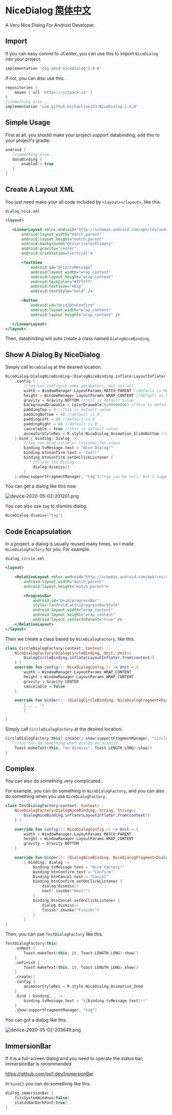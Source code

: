 # NiceDialog   [简体中文](README_zh.md)
A Very Nice Dialog For Android Developer.

## Import

If you can easy connet to JCenter, you can use this to import `NiceDialog` into your project.

```gradle
implementation 'dog.abcd:nicedialog:1.0.0'
```

If not, you can also use this.

```gradle
repositories {
    maven { url 'https://jitpack.io' }
}
//something else...
implementation 'com.github.michaellee123:NiceDialog:1.0.0'
```

## Simple Usage

First at all, you should make your project support databinding, add this to your project's gradle.

 ```gradle
android {
    //something else...
    dataBinding {
        enabled = true
    }
}
 ```
 
 ## Create A Layout XML
 
 You just need make your all code included by `<layout></layout>`, like this.
 
 `dialog_nice.xml`
 
 ```xml
<layout>

    <LinearLayout xmlns:android="http://schemas.android.com/apk/res/android"
        android:layout_width="match_parent"
        android:layout_height="match_parent"
        android:background="@color/colorPrimary"
        android:gravity="center"
        android:orientation="vertical">

        <TextView
            android:id="@+id/tvMessage"
            android:layout_width="wrap_content"
            android:layout_height="wrap_content"
            android:textColor="#ffffff"
            android:textSize="48sp"
            android:textStyle="bold" />

        <Button
            android:id="@+id/btnConfirm"
            android:layout_width="wrap_content"
            android:layout_height="wrap_content" />

    </LinearLayout>
</layout>
 ```
 
 Then, databinding will auto create a class named `DialogNiceBinding`.
 
 ## Show A Dialog By NiceDialog
 
 Simply call `NiceDialog` at the desired location.
 
```kotlin
NiceDialog<DialogNiceBinding>(DialogNiceBinding.inflate(LayoutInflater.from(this)))
    .config {
        //You can configure some parameters, but not all
        width = WindowManager.LayoutParams.MATCH_PARENT //default is MATCH_PARENT
        height = WindowManager.LayoutParams.WRAP_CONTENT //default is MATCH_PARENT
        gravity = Gravity.BOTTOM //this is default value
        backgroundDrawable = ColorDrawable(0x00000000) //this is default value
        paddingTop = 0 //this is default value
        paddingBottom = 48 //default is 0
        paddingLeft = 48 //default is 0
        paddingRight = 48 //default is 0
        cancelable = true //this is default value
        animatorStyleRes = R.style.NiceDialog_Animation_SlideBottom //default is 0, 0 is mean not use animate
    }.bind { binding, dialog ->
        //You can bind value or listener for views
        binding.tvMessage.text = "Nice Dialog!"
        binding.btnConfirm.text = "Cool!"
        binding.btnConfirm.setOnClickListener { 
            //Close the dialog
            dialog.dismiss()
        }
    }.show(supportFragmentManager, "tag")//tag can be null, but I suggest be not null
```

You can get a dialog like this now.

![device-2020-05-02-201201.png](device-2020-05-02-201201.png)

You can also use `tag` to dismiss dialog.

```kotlin
NiceDialog.dismiss("tag")
```

## Code Encapsulation

In a project, a dialog is usually reused many times, so I made `NiceDialogFactory` for you. For example.

`dialog_circle.xml`

```xml
<layout>

    <RelativeLayout xmlns:android="http://schemas.android.com/apk/res/android"
        android:layout_width="match_parent"
        android:layout_height="match_parent">

        <ProgressBar
            android:id="@+id/progressBar"
            style="?android:attr/progressBarStyle"
            android:layout_width="wrap_content"
            android:layout_height="wrap_content"
            android:layout_centerInParent="true" />
    </RelativeLayout>
</layout>
```

Then we create a class based by `NiceDialogFactory`, like this.

```kotlin
class CircleDialogFactory(context: Context) :
    NiceDialogFactory<DialogCircleBinding, Unit, Unit>(
        DialogCircleBinding.inflate(LayoutInflater.from(context))
    ) {
    override fun config(): NiceDialogConfig.() -> Unit = {
        width = WindowManager.LayoutParams.WRAP_CONTENT
        height = WindowManager.LayoutParams.WRAP_CONTENT
        gravity = Gravity.CENTER
        cancelable = false
    }

    override fun binder(): (DialogCircleBinding, NiceDialogFragment<DialogCircleBinding>) -> Unit =
        { _, _ ->
        }

}
```

Simply call `CircleDialogFactory` at the desired location.

```kotlin
CircleDialogFactory(this).create().show(supportFragmentManager, "circle").onDismiss {
    //You can do something when dialog on dismiss.
    Toast.makeText(this, "on dismiss", Toast.LENGTH_LONG).show()
}
```

## Complex

You can also do something very complicated.

For example, you can do something in `NiceDialogFactory`, and you can also do something when you use `NiceDialogFactory`.

```kotlin
class TestDialogFactory(context: Context) :
    NiceDialogFactory<DialogNiceBinding, String, String>(
        DialogNiceBinding.inflate(LayoutInflater.from(context))
    ) {

    override fun config(): NiceDialogConfig.() -> Unit = {
        width = WindowManager.LayoutParams.MATCH_PARENT
        height = WindowManager.LayoutParams.WRAP_CONTENT
        gravity = Gravity.BOTTOM
    }

    override fun binder(): (DialogNiceBinding, NiceDialogFragment<DialogNiceBinding>) -> Unit =
        { binding, dialog ->
            binding.tvMessage.text = "Nice Factory!"
            binding.btnConfirm.text = "Confirm"
            binding.btnCancel.text = "Cancel"
            binding.btnConfirm.setOnClickListener {
                dialog.dismiss()
                next?.invoke("Next!")
            }
            binding.btnCancel.setOnClickListener {
                dialog.dismiss()
                finish?.invoke("Finish!")
            }
        }
}
```

Then, you can use `TestDialogFactory` like this.

```kotlin
TestDialogFactory(this)
    .onNext {
        Toast.makeText(this, it, Toast.LENGTH_LONG).show()
    }
    .onFinish {
        Toast.makeText(this, it, Toast.LENGTH_LONG).show()
    }
    .create()
    .config {
        animatorStyleRes = R.style.NiceDialog_Animation_Zoom
    }
    .bind { binding, _ ->
        binding.tvMessage.text = "${binding.tvMessage.text}!!"
    }
    .show(supportFragmentManager, "tag")
```

You can got a dialog like this.

![device-2020-05-02-203649.png](device-2020-05-02-203649.png)

## ImmersionBar

If it is a full-screen dialog and you need to operate the status bar, ImmersionBar is recommended

https://github.com/gyf-dev/ImmersionBar

In `bind{}` you can do something like this.

```kotlin
dialog.immersionBar {
    fitsSystemWindows(false)
    statusBarDarkFont(true)
}
```